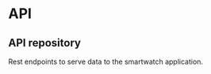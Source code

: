 API
======

API repository
--------------------------------------------

Rest endpoints to serve data to the smartwatch application.
